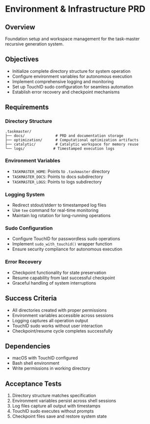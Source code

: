 # Environment & Infrastructure PRD

## Overview
Foundation setup and workspace management for the task-master recursive generation system.

## Objectives
- Initialize complete directory structure for system operation
- Configure environment variables for autonomous execution
- Implement comprehensive logging and monitoring
- Set up TouchID sudo configuration for seamless automation
- Establish error recovery and checkpoint mechanisms

## Requirements

### Directory Structure
```
.taskmaster/
├── docs/              # PRD and documentation storage
├── optimization/      # Computational optimization artifacts
├── catalytic/         # Catalytic workspace for memory reuse
└── logs/             # Timestamped execution logs
```

### Environment Variables
- `TASKMASTER_HOME`: Points to `.taskmaster` directory
- `TASKMASTER_DOCS`: Points to docs subdirectory
- `TASKMASTER_LOGS`: Points to logs subdirectory

### Logging System
- Redirect stdout/stderr to timestamped log files
- Use `tee` command for real-time monitoring
- Maintain log rotation for long-running operations

### Sudo Configuration
- Configure TouchID for passwordless sudo operations
- Implement `sudo_with_touchid()` wrapper function
- Ensure security compliance for autonomous execution

### Error Recovery
- Checkpoint functionality for state preservation
- Resume capability from last successful checkpoint
- Graceful handling of system interruptions

## Success Criteria
- All directories created with proper permissions
- Environment variables accessible across sessions
- Logging captures all operation output
- TouchID sudo works without user interaction
- Checkpoint/resume cycle completes successfully

## Dependencies
- macOS with TouchID configured
- Bash shell environment
- Write permissions in working directory

## Acceptance Tests
1. Directory structure matches specification
2. Environment variables persist across shell sessions
3. Log files capture all output with timestamps
4. TouchID sudo executes without prompts
5. Checkpoint files save and restore system state